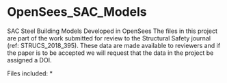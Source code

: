 # OpenSees_SAC_Models
SAC Steel Building Models Developed in OpenSees
The files in this project are part of the work submitted for review to the Structural Safety journal (ref: STRUCS_2018_395). 
These data are made available to reviewers and if the paper is to be accepted we will request that the data in the project be assigned a DOI.

Files included:
* 
